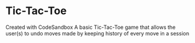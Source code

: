 # Tic-Tac-Toe
Created with CodeSandbox
A basic Tic-Tac-Toe game that allows the user(s) to undo moves made by keeping history of every move in a session
